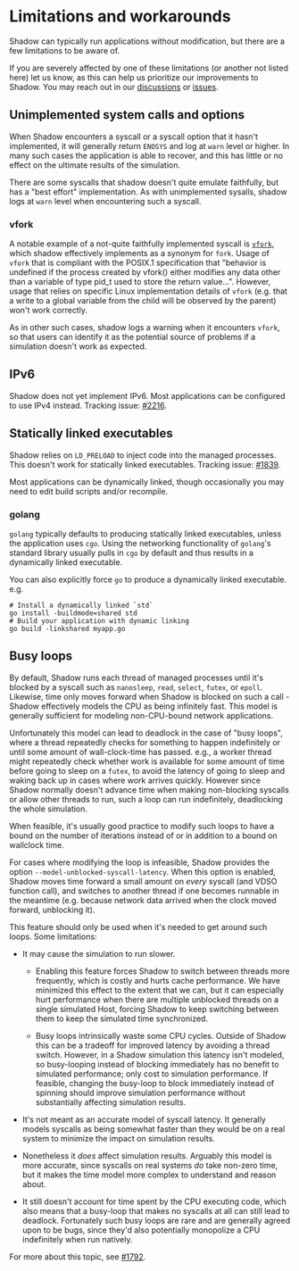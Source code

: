 # Limitations and workarounds

Shadow can typically run applications without modification, but there are a few
limitations to be aware of.

If you are severely affected by one of these limitations (or another not listed
here) let us know, as this can help us prioritize our improvements to Shadow.
You may reach out in our
[discussions](https://github.com/shadow/shadow/discussions) or
[issues](https://github.com/shadow/shadow/issues).

## Unimplemented system calls and options

When Shadow encounters a syscall or a syscall option that it hasn't implemented,
it will generally return `ENOSYS` and log at `warn` level or higher. In many
such cases the application is able to recover, and this has little or no effect
on the ultimate results of the simulation.

There are some syscalls that shadow doesn't quite emulate faithfully, but has a
"best effort" implementation. As with unimplemented sysalls, shadow logs at
`warn` level when encountering such a syscall.

### vfork

A notable example of a not-quite faithfully implemented syscall is
[`vfork`](https://www.man7.org/linux/man-pages/man2/vfork.2.html), which shadow
effectively implements as a synonym for `fork`. Usage of `vfork` that is
compliant with the POSIX.1 specification that "behavior is undefined if the
process created by vfork() either modifies any data other than a variable of
type pid_t used to store the return value...". However, usage that relies on
specific Linux implementation details of `vfork` (e.g. that a write to a global
variable from the child will be observed by the parent) won't work correctly.

As in other such cases, shadow logs a warning when it encounters `vfork`, so
that users can identify it as the potential source of problems if a simulation
doesn't work as expected.

## IPv6

Shadow does not yet implement IPv6. Most applications can be configured to use IPv4
instead. Tracking issue: [#2216](https://github.com/shadow/shadow/issues/2216]).

## Statically linked executables

Shadow relies on `LD_PRELOAD` to inject code into the managed processes. This
doesn't work for statically linked executables. Tracking issue:
[#1839](https://github.com/shadow/shadow/issues/1839).

Most applications can be dynamically linked, though occasionally you may need to
edit build scripts and/or recompile.

### golang

`golang` typically defaults to producing statically linked executables, unless
the application uses `cgo`. Using the networking functionality of `golang`'s
standard library usually pulls in `cgo` by default and thus results in a
dynamically linked executable.

You can also explicitly force `go` to produce a dynamically linked executable. e.g.

```
# Install a dynamically linked `std`
go install -buildmode=shared std
# Build your application with dynamic linking
go build -linkshared myapp.go
```

## Busy loops

By default, Shadow runs each thread of managed processes until it's blocked by a
syscall such as `nanosleep`,  `read`, `select`, `futex`, or `epoll`. Likewise,
time only moves forward when Shadow is blocked on such a call - Shadow
effectively models the CPU as being infinitely fast. This model is generally
sufficient for modeling non-CPU-bound network applications.

Unfortunately this model can lead to deadlock in the case of "busy loops", where
a thread repeatedly checks for something to happen indefinitely or until some
amount of wall-clock-time has passed. e.g., a worker thread might repeatedly
check whether work is available for some amount of time before going to sleep on
a `futex`, to avoid the latency of going to sleep and waking back up in cases
where work arrives quickly. However since Shadow normally doesn't advance time
when making non-blocking syscalls or allow other threads to run, such a loop can
run indefinitely, deadlocking the whole simulation.

When feasible, it's usually good practice to modify such loops to have a bound
on the number of iterations instead of or in addition to a bound on wallclock
time.

For cases where modifying the loop is infeasible, Shadow provides the option
`--model-unblocked-syscall-latency`. When this option is enabled, Shadow moves
time forward a small amount on *every* syscall (and VDSO function call), and
switches to another thread if one becomes runnable in the meantime (e.g. because
network data arrived when the clock moved forward, unblocking it).

This feature should only be used when it's needed to get around such loops. Some
limitations:

* It may cause the simulation to run slower.

  * Enabling this feature forces Shadow to switch between threads more
  frequently, which is costly and hurts cache performance. We have minimized
  this effect to the extent that we can, but it can especially hurt performance
  when there are multiple unblocked threads on a single simulated Host, forcing
  Shadow to keep switching between them to keep the simulated time synchronized.

  * Busy loops intrinsically waste some CPU cycles. Outside of Shadow this can
  be a tradeoff for improved latency by avoiding a thread switch. However, in a
  Shadow simulation this latency isn't modeled, so busy-looping instead of
  blocking immediately has no benefit to simulated performance; only cost to
  simulation performance. If feasible, changing the busy-loop to block
  immediately instead of spinning should improve simulation performance without
  substantially affecting simulation results.

* It's not meant as an accurate model of syscall latency. It generally models
syscalls as being somewhat faster than they would be on a real system to minimize
the impact on simulation results.

* Nonetheless it *does* affect simulation results. Arguably this model
is more accurate, since syscalls on real systems *do* take non-zero time, but it
makes the time model more complex to understand and reason about.

* It still doesn't account for time spent by the CPU executing code,
which also means that a busy-loop that makes no syscalls at all can still lead
to deadlock. Fortunately such busy loops are rare and are generally agreed upon
to be bugs, since they'd also potentially monopolize a CPU indefinitely when run
natively.

For more about this topic, see [#1792](https://github.com/shadow/shadow/issues/1792).
